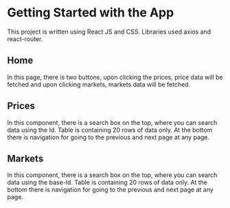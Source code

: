 # Getting Started with the App

This project is written using React JS and CSS. Libraries used axios and react-router.

## Home

In this page, there is two buttons, upon clicking the prices, price data will be fetched and upon clicking markets, markets data will be fetched.


## Prices

In this component, there is a search box on the top, where you can search data using the Id. Table is containing 20 rows of data only. At the bottom there is navigation for going to the previous and next page at any page.

## Markets

In this component, there is a search box on the top, where you can search data using the base-Id. Table is containing 20 rows of data only. At the bottom there is navigation for going to the previous and next page at any page.



